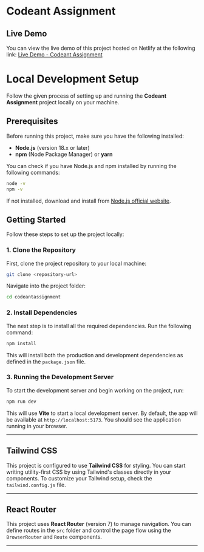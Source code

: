 # Codeant Assignment 

## Live Demo

You can view the live demo of this project hosted on Netlify at the following link: [Live Demo - Codeant Assignment](https://codeant-assignment.netlify.app/)

# Local Development Setup

Follow the given process of setting up and running the **Codeant Assignment** project locally on your machine.

## Prerequisites

Before running this project, make sure you have the following installed:

- **Node.js** (version 18.x or later)
- **npm** (Node Package Manager) or **yarn**

You can check if you have Node.js and npm installed by running the following commands:

```bash
node -v
npm -v
```

If not installed, download and install from [Node.js official website](https://nodejs.org/).

## Getting Started

Follow these steps to set up the project locally:

### 1. Clone the Repository

First, clone the project repository to your local machine:

```bash
git clone <repository-url>
```

Navigate into the project folder:

```bash
cd codeantassignment
```

### 2. Install Dependencies

The next step is to install all the required dependencies. Run the following command:

```bash
npm install
```

This will install both the production and development dependencies as defined in the `package.json` file.

### 3. Running the Development Server

To start the development server and begin working on the project, run:

```bash
npm run dev
```

This will use **Vite** to start a local development server. By default, the app will be available at `http://localhost:5173`. You should see the application running in your browser.

---

## Tailwind CSS

This project is configured to use **Tailwind CSS** for styling. You can start writing utility-first CSS by using Tailwind's classes directly in your components. To customize your Tailwind setup, check the `tailwind.config.js` file.

---

## React Router

This project uses **React Router** (version 7) to manage navigation. You can define routes in the `src` folder and control the page flow using the `BrowserRouter` and `Route` components.

---